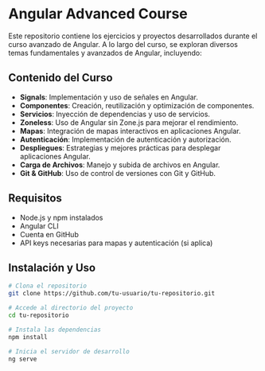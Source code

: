 # Angular Advanced Course

Este repositorio contiene los ejercicios y proyectos desarrollados durante el curso avanzado de Angular. A lo largo del curso, se exploran diversos temas fundamentales y avanzados de Angular, incluyendo:

## Contenido del Curso
- **Signals**: Implementación y uso de señales en Angular.
- **Componentes**: Creación, reutilización y optimización de componentes.
- **Servicios**: Inyección de dependencias y uso de servicios.
- **Zoneless**: Uso de Angular sin Zone.js para mejorar el rendimiento.
- **Mapas**: Integración de mapas interactivos en aplicaciones Angular.
- **Autenticación**: Implementación de autenticación y autorización.
- **Despliegues**: Estrategias y mejores prácticas para desplegar aplicaciones Angular.
- **Carga de Archivos**: Manejo y subida de archivos en Angular.
- **Git & GitHub**: Uso de control de versiones con Git y GitHub.

## Requisitos
- Node.js y npm instalados
- Angular CLI
- Cuenta en GitHub
- API keys necesarias para mapas y autenticación (si aplica)

## Instalación y Uso
```sh
# Clona el repositorio
git clone https://github.com/tu-usuario/tu-repositorio.git

# Accede al directorio del proyecto
cd tu-repositorio

# Instala las dependencias
npm install

# Inicia el servidor de desarrollo
ng serve
```


